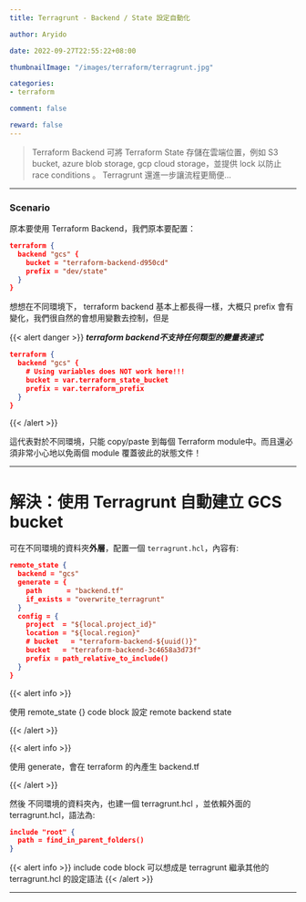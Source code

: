 ```yaml
---
title: Terragrunt - Backend / State 設定自動化

author: Aryido

date: 2022-09-27T22:55:22+08:00

thumbnailImage: "/images/terraform/terragrunt.jpg"

categories:
- terraform

comment: false

reward: false
---
```

<!--BODY-->

> Terraform Backend 可將 Terraform State 存儲在雲端位置，例如 S3 bucket, azure blob storage, gcp cloud storage，並提供 lock 以防止 race conditions 。 Terragrunt 還進一步讓流程更簡便...
<!--more-->

---
### Scenario
原本要使用 Terraform Backend，我們原本要配置：
```json
terraform {
  backend "gcs" {
    bucket = "terraform-backend-d950cd"
    prefix = "dev/state"
  }
}
```
想想在不同環境下， terraform backend 基本上都長得一樣，大概只 prefix 會有變化，我們很自然的會想用變數去控制，但是

{{< alert danger >}}
***terraform backend不支持任何類型的變量表達式***

```json
terraform {
  backend "gcs" {
    # Using variables does NOT work here!!!
    bucket = var.terraform_state_bucket
    prefix = var.terraform_prefix
  }
}
```
{{< /alert  >}}

這代表對於不同環境，只能 copy/paste 到每個 Terraform module中。而且還必須非常小心地以免兩個 module 覆蓋彼此的狀態文件！

---
# 解決：使用 Terragrunt 自動建立 GCS bucket

可在不同環境的資料夾**外層**，配置一個 `terragrunt.hcl`，內容有:

```json
remote_state {
  backend = "gcs"
  generate = {
    path      = "backend.tf"
    if_exists = "overwrite_terragrunt"
  }
  config = {
    project  = "${local.project_id}"
    location = "${local.region}"
    # bucket   = "terraform-backend-${uuid()}"
    bucket   = "terraform-backend-3c4658a3d73f"
    prefix = path_relative_to_include()
  }
}
```

{{< alert info >}}

使用 remote_state {} code block 設定 remote backend state

{{< /alert  >}}

{{< alert info >}}

使用 generate，會在 terraform 的內產生 backend.tf

{{< /alert  >}}

然後 不同環境的資料夾內，也建一個 terragrunt.hcl ，並依賴外面的 terragrunt.hcl，語法為:


```json
include "root" {
  path = find_in_parent_folders()
}
```

{{< alert info >}}
  include code block 可以想成是 terragrunt 繼承其他的 terragrunt.hcl 的設定語法
{{< /alert  >}}

---
